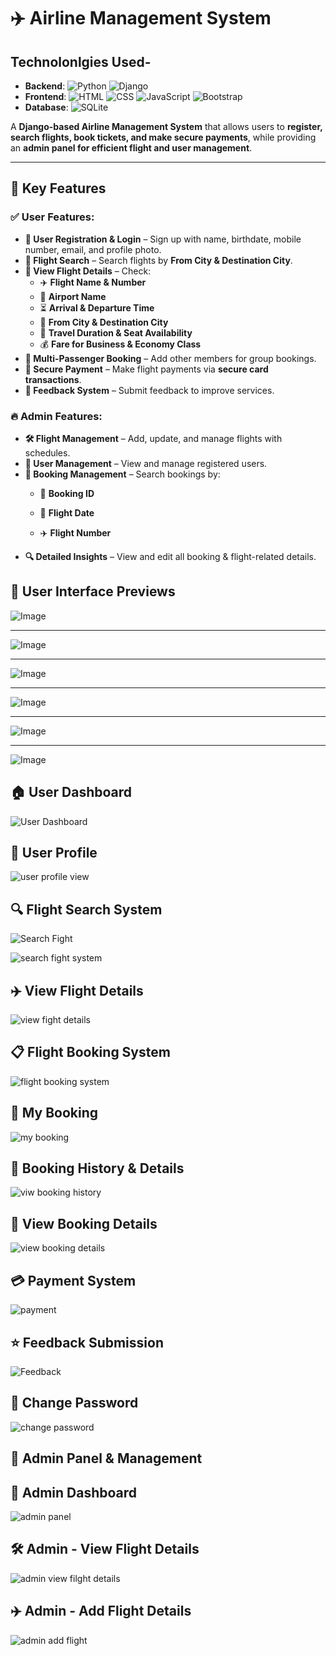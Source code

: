 # ✈️ **Airline Management System**

## Technolonlgies Used-
 


- **Backend**: ![Python](https://img.shields.io/badge/Python-3776AB?style=flat-square&logo=python&logoColor=white) ![Django](https://img.shields.io/badge/Django-092E20?style=flat-square&logo=django&logoColor=white)
- **Frontend**: ![HTML](https://img.shields.io/badge/HTML5-E34F26?style=flat-square&logo=html5&logoColor=white) ![CSS](https://img.shields.io/badge/CSS3-1572B6?style=flat-square&logo=css3&logoColor=white) ![JavaScript](https://img.shields.io/badge/JavaScript-F7DF1E?style=flat-square&logo=javascript&logoColor=black) ![Bootstrap](https://img.shields.io/badge/Bootstrap-7952B3?style=flat-square&logo=bootstrap&logoColor=white)
- **Database**: ![SQLite](https://img.shields.io/badge/SQLite-003B57?style=flat-square&logo=sqlite&logoColor=white)

  

A **Django-based Airline Management System** that allows users to **register, search flights, book tickets, and make secure payments**, while providing an **admin panel for efficient flight and user management**.  

---

## 📌 **Key Features**  

### ✅ **User Features:**  
- **🔹 User Registration & Login** – Sign up with name, birthdate, mobile number, email, and profile photo.  
- **🔹 Flight Search** – Search flights by **From City & Destination City**.  
- **🔹 View Flight Details** – Check:  
  - ✈️ **Flight Name & Number**  
  - 🏢 **Airport Name**  
  - ⏳ **Arrival & Departure Time**  
  - 🛫 **From City & Destination City**  
  - 📅 **Travel Duration & Seat Availability**  
  - 💰 **Fare for Business & Economy Class**  
- **🔹 Multi-Passenger Booking** – Add other members for group bookings.  
- **🔹 Secure Payment** – Make flight payments via **secure card transactions**.  
- **🔹 Feedback System** – Submit feedback to improve services.  

### 🔥 **Admin Features:**  
- **🛠️ Flight Management** – Add, update, and manage flights with schedules.  
- **👥 User Management** – View and manage registered users.  
- **📂 Booking Management** – Search bookings by:  
  - 📌 **Booking ID**  
  - 📅 **Flight Date** 

  - ✈️ **Flight Number**  
- **🔍 Detailed Insights** – View and edit all booking & flight-related details.

## 🎨 User Interface Previews

![Image](https://github.com/user-attachments/assets/6b66da1e-efdc-4d4a-97f7-bd9a64b7b62e)

---

![Image](https://github.com/user-attachments/assets/b36c7ce3-61eb-495d-937e-c2882c5eb8d5)

---

![Image](https://github.com/user-attachments/assets/db9b44ef-7c36-428f-8028-008ebc0680e2)

---

![Image](https://github.com/user-attachments/assets/379c3faa-046d-46eb-a1f1-33310d54ca7d)

---

![Image](https://github.com/user-attachments/assets/1db9d852-6afe-4125-a054-916a64dd91a9)

---

![Image](https://github.com/user-attachments/assets/ac992a0e-34fb-492e-8b3a-27d52307c33b)

 ## 🏠 User Dashboard

![User Dashboard](https://github.com/user-attachments/assets/0feb828e-9104-4c52-9f76-95750a71c3b4)


## 👤 User Profile
 
![user profile view](https://github.com/user-attachments/assets/02d16cb3-eace-44db-bd84-9c2ac68662f5)


## 🔍 Flight Search System
 
![Search Fight](https://github.com/user-attachments/assets/e6d2fb6d-1992-4f60-a0f6-6799d1565eed)

![search fight system](https://github.com/user-attachments/assets/fa70eddd-31e3-4b46-952d-84fdfbfb655c)


## ✈️ View Flight Details

![view fight details](https://github.com/user-attachments/assets/7ebd49b7-49bb-4158-a3a0-6f4291c7bb99)


## 📋 Flight Booking System
![flight booking system](https://github.com/user-attachments/assets/d917ba13-b5df-4eb2-85d9-d0b99bd9a12d)


## 📖 My Booking
![my booking](https://github.com/user-attachments/assets/174e694b-2a3d-4530-a57f-6934f32569e6)


## 📜 Booking History & Details
![viw booking history](https://github.com/user-attachments/assets/cd235ccc-78f5-499d-8c7b-4df8ebd8512a)


## 📄 View Booking Details
![view booking details](https://github.com/user-attachments/assets/7196a271-56d7-4e59-b3b7-f9b2339c7a28)

## 💳 Payment System
![payment](https://github.com/user-attachments/assets/7ebb2cc4-7335-4e8a-880a-5d73bf686f8f)


## ⭐ Feedback Submission
![Feedback](https://github.com/user-attachments/assets/c1bd0e80-6eb5-41e7-b8f3-d4d6ef3c3aeb)


## 🔑 Change Password
![change password](https://github.com/user-attachments/assets/3de0e8ee-bbd2-4dc8-bdbf-aa87119cd980)


## 🎩 Admin Panel & Management
## 🏢 Admin Dashboard
![admin panel](https://github.com/user-attachments/assets/75db6f7f-0a2b-419c-b376-0eb3b838085f)

##  🛠️ Admin - View Flight Details

![admin view filght details](https://github.com/user-attachments/assets/00d39592-7053-4ecb-a41f-21d028ab21a9)



## ✈️ Admin - Add Flight Details

![admin add flight](https://github.com/user-attachments/assets/1528f2a8-766b-4796-bd7c-bd6f11b21bba)




























